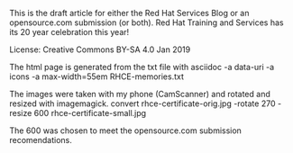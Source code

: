 This is the draft article for either the Red Hat Services Blog or an opensource.com submission (or both). Red Hat Training and Services has its 20 year celebration this year!

License: Creative Commons BY-SA 4.0
Jan 2019

The html page is generated from the txt file with
asciidoc -a data-uri -a icons -a max-width=55em RHCE-memories.txt 

The images were taken with my phone (CamScanner) and rotated and resized with
imagemagick. 
convert rhce-certificate-orig.jpg -rotate 270 -resize 600 rhce-certificate-small.jpg 

The 600 was chosen to meet the opensource.com submission recomendations.


